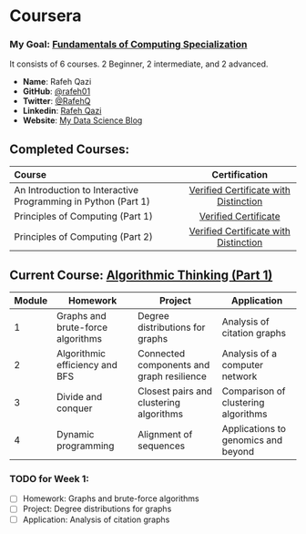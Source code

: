 # Coursera
### My Goal: [Fundamentals of Computing Specialization](https://www.coursera.org/specializations/fundamentalscomputing2)
It consists of 6 courses. 2 Beginner, 2 intermediate, and 2 advanced.
- **Name**: Rafeh Qazi
- **GitHub**: [@rafeh01]()
- **Twitter**: [@RafehQ]()
- **Linkedin**: [Rafeh Qazi](https://www.linkedin.com/pub/rafeh-qazi/84/a01/78b)
- **Website**: [My Data Science Blog](http://rafeh01.github.io/data-science)

## Completed Courses:
Course|Certification
:--|:--:
An Introduction to Interactive Programming in Python (Part 1)| [Verified Certificate with Distinction](https://www.coursera.org/account/accomplishments/certificate/J8KHGDMYQC)
Principles of Computing (Part 1) | [Verified Certificate](https://www.coursera.org/account/accomplishments/certificate/7NC2BWD44K)
Principles of Computing (Part 2) | [Verified Certificate with Distinction](https://www.coursera.org/account/accomplishments/certificate/XKULJD4N7X)

## Current Course: [Algorithmic Thinking (Part 1)](https://www.coursera.org/course/algorithmicthink1)
Module | Homework | Project | Application
-------|-----------|--------|------------
1    | Graphs and brute-force algorithms | Degree distributions for graphs | Analysis of citation graphs
2    | Algorithmic efficiency and BFS | Connected components and graph resilience |	Analysis of a computer network
3    | Divide and conquer | Closest pairs and clustering algorithms | Comparison of clustering algorithms
4    | Dynamic programming | Alignment of sequences | Applications to genomics and beyond

### TODO for Week 1:
- [ ] Homework: Graphs and brute-force algorithms
- [ ] Project: Degree distributions for graphs
- [ ] Application: Analysis of citation graphs
